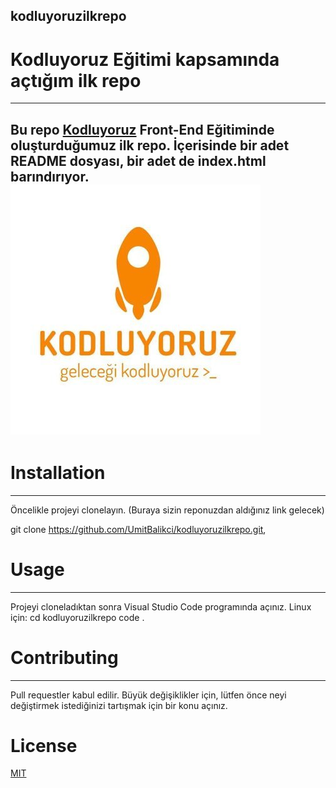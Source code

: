 ## kodluyoruzilkrepo
# Kodluyoruz Eğitimi kapsamında açtığım ilk repo
---
Bu repo [Kodluyoruz](https://www.kodluyoruz.org/) Front-End Eğitiminde oluşturduğumuz ilk repo. İçerisinde bir adet README dosyası, bir adet de index.html barındırıyor.
![Kodluyoruz Logo](https://raw.githubusercontent.com/Kodluyoruz/taskforce/git/git/markdown-nedir-nasil-kullaniriz-/figures/kodluyoruz_logo.jpg)
---
# Installation
---
Öncelikle projeyi clonelayın. (Buraya sizin reponuzdan aldığınız link gelecek)

git clone https://github.com/UmitBalikci/kodluyoruzilkrepo.git,

# Usage
---
Projeyi cloneladıktan sonra Visual Studio Code programında açınız.
Linux için:
cd kodluyoruzilkrepo
code .

# Contributing
---
Pull requestler kabul edilir. Büyük değişiklikler için, lütfen önce neyi değiştirmek istediğinizi tartışmak için bir konu açınız.
# License
[MIT](https://choosealicense.com/licenses/mit/)